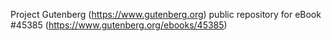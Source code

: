 Project Gutenberg (https://www.gutenberg.org) public repository for eBook #45385 (https://www.gutenberg.org/ebooks/45385)
